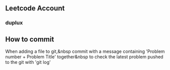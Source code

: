 ## Leetcode Account

### duplux


## How to commit

When adding a file to git,&nbsp
commit with a message containing 'Problem number + Problem Title' together&nbsp
to check the latest problem pushed to the git with 'git log'
